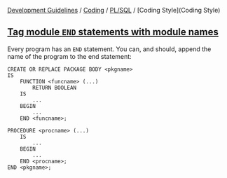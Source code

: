 [Development Guidelines](../../../README.md) / [Coding](../../../README.md#coding) / [PL/SQL](../../../README.md#coding_pl_sql) / [Coding Style](Coding Style)

## [Tag module `END` statements with module names](../../../../Coding_Style.md#TagEnd)

Every program has an `END` statement. You can, and should, append the name of the program to the end statement:

```pl/sql
CREATE OR REPLACE PACKAGE BODY <pkgname>
IS
    FUNCTION <funcname> (...)
        RETURN BOOLEAN
    IS
        ...
    BEGIN
        ...
    END <funcname>;

PROCEDURE <procname> (...)
    IS
        ...
    BEGIN
        ...
    END <procname>;
END <pkgname>;
```
